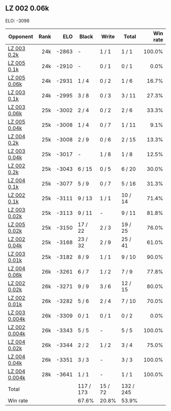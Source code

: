 ## LZ 002 0.06k ##

ELO: -3098

Opponent | Rank | ELO | Black | Write | Total | Win rate
---------|-----:|----:|-------|-------|-------|-------:
[LZ 003 0.2k](LZ%20003%200.2k.md) | 24k | -2863 | - | 1 / 1 | 1 / 1 | 100.0%
[LZ 005 0.1k](LZ%20005%200.1k.md) | 24k | -2910 | - | 0 / 1 | 0 / 1 | 0.0%
[LZ 005 0.06k](LZ%20005%200.06k.md) | 24k | -2931 | 1 / 4 | 0 / 2 | 1 / 6 | 16.7%
[LZ 003 0.1k](LZ%20003%200.1k.md) | 24k | -2995 | 3 / 8 | 0 / 3 | 3 / 11 | 27.3%
[LZ 003 0.06k](LZ%20003%200.06k.md) | 25k | -3002 | 2 / 4 | 0 / 2 | 2 / 6 | 33.3%
[LZ 005 0.04k](LZ%20005%200.04k.md) | 25k | -3008 | 1 / 4 | 0 / 7 | 1 / 11 | 9.1%
[LZ 004 0.2k](LZ%20004%200.2k.md) | 25k | -3008 | 2 / 9 | 0 / 6 | 2 / 15 | 13.3%
[LZ 003 0.04k](LZ%20003%200.04k.md) | 25k | -3017 | - | 1 / 8 | 1 / 8 | 12.5%
[LZ 002 0.2k](LZ%20002%200.2k.md) | 25k | -3043 | 6 / 15 | 0 / 5 | 6 / 20 | 30.0%
[LZ 004 0.1k](LZ%20004%200.1k.md) | 25k | -3077 | 5 / 9 | 0 / 7 | 5 / 16 | 31.3%
[LZ 002 0.1k](LZ%20002%200.1k.md) | 25k | -3111 | 9 / 13 | 1 / 1 | 10 / 14 | 71.4%
[LZ 003 0.02k](LZ%20003%200.02k.md) | 25k | -3113 | 9 / 11 | - | 9 / 11 | 81.8%
[LZ 005 0.02k](LZ%20005%200.02k.md) | 25k | -3150 | 17 / 22 | 2 / 3 | 19 / 25 | 76.0%
[LZ 002 0.04k](LZ%20002%200.04k.md) | 25k | -3168 | 23 / 32 | 2 / 9 | 25 / 41 | 61.0%
[LZ 003 0.01k](LZ%20003%200.01k.md) | 25k | -3182 | 8 / 9 | 1 / 1 | 9 / 10 | 90.0%
[LZ 004 0.06k](LZ%20004%200.06k.md) | 26k | -3261 | 6 / 7 | 1 / 2 | 7 / 9 | 77.8%
[LZ 002 0.02k](LZ%20002%200.02k.md) | 26k | -3271 | 9 / 9 | 3 / 6 | 12 / 15 | 80.0%
[LZ 002 0.01k](LZ%20002%200.01k.md) | 26k | -3282 | 5 / 6 | 2 / 4 | 7 / 10 | 70.0%
[LZ 003 0.004k](LZ%20003%200.004k.md) | 26k | -3309 | 0 / 1 | 0 / 1 | 0 / 2 | 0.0%
[LZ 002 0.004k](LZ%20002%200.004k.md) | 26k | -3343 | 5 / 5 | - | 5 / 5 | 100.0%
[LZ 004 0.02k](LZ%20004%200.02k.md) | 26k | -3344 | 2 / 2 | 1 / 2 | 3 / 4 | 75.0%
[LZ 004 0.04k](LZ%20004%200.04k.md) | 26k | -3351 | 3 / 3 | - | 3 / 3 | 100.0%
[LZ 004 0.004k](LZ%20004%200.004k.md) | 28k | -3641 | 1 / 1 | - | 1 / 1 | 100.0%
Total | | | 117 / 173 | 15 / 72 | 132 / 245 | 
Win rate| | | 67.6% | 20.8% | 53.9% | 

